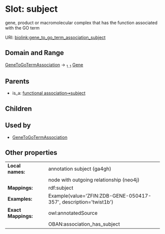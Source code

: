 
# Slot: subject


gene, product or macromolecular complex that has the function associated with the GO term

URI: [biolink:gene_to_go_term_association_subject](https://w3id.org/biolink/gene_to_go_term_association_subject)


## Domain and Range

[GeneToGoTermAssociation](GeneToGoTermAssociation.md) &#8594;  <sub>1..1</sub> [Gene](Gene.md)

## Parents

 *  is_a: [functional association➞subject](functional_association_subject.md)

## Children


## Used by

 * [GeneToGoTermAssociation](GeneToGoTermAssociation.md)

## Other properties

|  |  |  |
| --- | --- | --- |
| **Local names:** | | annotation subject (ga4gh) |
|  | | node with outgoing relationship (neo4j) |
| **Mappings:** | | rdf:subject |
| **Examples:** | | Example(value='ZFIN:ZDB-GENE-050417-357', description='twist1b') |
| **Exact Mappings:** | | owl:annotatedSource |
|  | | OBAN:association_has_subject |


